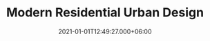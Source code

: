 ---
title: Modern Residential Urban Design
date: 2021-01-01T12:49:27.000+06:00
thumbnail: images/project_modernResidence/thumb.jpg
service: Design, Modeling, Rendering
# Client: Damascus University
shortDescription: an urban area that combines modern design with functionality. The design takes into consideration the sun path to ensure that each house receives sufficient natural light during the day while preventing cold wind from entering the building. In addition to the residential buildings, the urban area includes bicycle roads and a safe environment for children to play. The compound includes ample parking spots and an interactive square for residents to gather and engage with each other. Overall, the design is a practical and aesthetically pleasing solution that meets the needs of the community.
challenge: Lorem ipsum dolor sit amet, consetetur sadipscing elitr, sed diam nonumy
  eirmod tempor invidunt ut labore et dolore magna aliquyam erat, sed diam voluptua
  vero eos et accusam et justo duo dolores et ea rebum. Stet clita kasd gubergren.
solution: Lorem ipsum dolor sit amet, consetetur sadipscing elitr, sed diam nonumy
  eirmod tempor invidunt ut labore et dolore magna aliquyam erat, sed diam voluptua
  vero eos et accusam et justo duo dolores et ea rebum. Stet clita kasd gubergren.
slideShowImages: [images/project1/1.jpg,images/project1/2.jpg,images/project1/3.jpg,images/project1/3.jpg,images/project1/3.jpg]
showChallenge: "false"
showSolution: "false"
showChallengeAndSolution: "false"

---